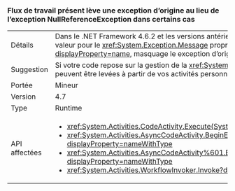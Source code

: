 ### <a name="workflow-now-throws-original-exception-instead-of-nullreferenceexception-in-some-cases"></a>Flux de travail présent lève une exception d’origine au lieu de l’exception NullReferenceException dans certains cas

|   |   |
|---|---|
|Détails|Dans le .NET Framework 4.6.2 et les versions antérieures, lorsque la méthode d’exécution d’une activité de workflow lève une exception avec un <code>null</code> la valeur pour le <xref:System.Exception.Message> propriété, le runtime de flux de travail System.Activities lève un <xref:System.NullReferenceException?displayProperty=name>, masquage le exception d’origine. Dans le 4.7 .NET Framework, l’exception précédemment masquée est levée.|
|Suggestion|Si votre code repose sur la gestion de la <xref:System.NullReferenceException?displayProperty=name>, modifiez-le afin d’intercepter les exceptions qui peuvent être levées à partir de vos activités personnalisées.|
|Portée|Mineur|
|Version|4.7|
|Type|Runtime|
|API affectées|<ul><li><xref:System.Activities.CodeActivity.Execute(System.Activities.CodeActivityContext)?displayProperty=nameWithType></li><li><xref:System.Activities.AsyncCodeActivity.BeginExecute(System.Activities.AsyncCodeActivityContext,System.AsyncCallback,System.Object)?displayProperty=nameWithType></li><li><xref:System.Activities.AsyncCodeActivity%601.BeginExecute(System.Activities.AsyncCodeActivityContext,System.AsyncCallback,System.Object)?displayProperty=nameWithType></li><li><xref:System.Activities.WorkflowInvoker.Invoke?displayProperty=nameWithType></li></ul>|

